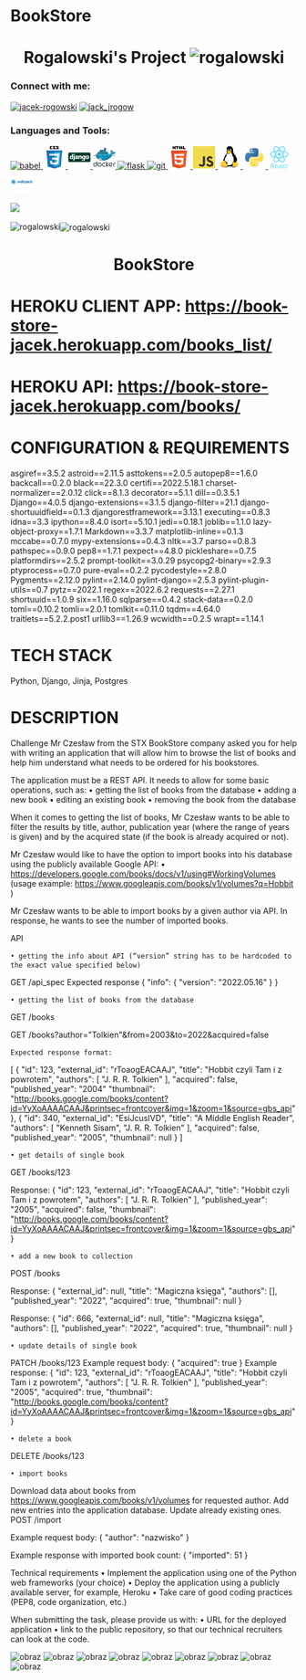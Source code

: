 # BookStore

<h1 align="center">Rogalowski's Project <img src="https://komarev.com/ghpvc/?username=rogalowski&label=Profile%20views&color=0e75b6&style=flat" alt="rogalowski" /></h1>

<h3 align="left">Connect with me:</h3>
<p align="left">
<a href="https://linkedin.com/in/jacek-rogowski" target="blank"><img align="center" src="https://raw.githubusercontent.com/rahuldkjain/github-profile-readme-generator/master/src/images/icons/Social/linked-in-alt.svg" alt="jacek-rogowski" height="30" width="40" /></a>
<a href="https://instagram.com/jack_jrogow" target="blank"><img align="center" src="https://raw.githubusercontent.com/rahuldkjain/github-profile-readme-generator/master/src/images/icons/Social/instagram.svg" alt="jack_jrogow" height="30" width="40" /></a>
</p>

<h3 align="left">Languages and Tools:</h3>
<p align="left"> <a href="https://babeljs.io/" target="_blank" rel="noreferrer"> <img src="https://www.vectorlogo.zone/logos/babeljs/babeljs-icon.svg" alt="babel" width="40" height="40"/> </a> <a href="https://www.w3schools.com/css/" target="_blank" rel="noreferrer"> <img src="https://raw.githubusercontent.com/devicons/devicon/master/icons/css3/css3-original-wordmark.svg" alt="css3" width="40" height="40"/> </a> <a href="https://www.djangoproject.com/" target="_blank" rel="noreferrer"> <img src="https://raw.githubusercontent.com/devicons/devicon/master/icons/django/django-original.svg" alt="django" width="40" height="40"/> </a> <a href="https://www.docker.com/" target="_blank" rel="noreferrer"> <img src="https://raw.githubusercontent.com/devicons/devicon/master/icons/docker/docker-original-wordmark.svg" alt="docker" width="40" height="40"/> </a> <a href="https://flask.palletsprojects.com/" target="_blank" rel="noreferrer"> <img src="https://www.vectorlogo.zone/logos/pocoo_flask/pocoo_flask-icon.svg" alt="flask" width="40" height="40"/> </a> <a href="https://git-scm.com/" target="_blank" rel="noreferrer"> <img src="https://www.vectorlogo.zone/logos/git-scm/git-scm-icon.svg" alt="git" width="40" height="40"/> </a> <a href="https://www.w3.org/html/" target="_blank" rel="noreferrer"> <img src="https://raw.githubusercontent.com/devicons/devicon/master/icons/html5/html5-original-wordmark.svg" alt="html5" width="40" height="40"/> </a> <a href="https://developer.mozilla.org/en-US/docs/Web/JavaScript" target="_blank" rel="noreferrer"> <img src="https://raw.githubusercontent.com/devicons/devicon/master/icons/javascript/javascript-original.svg" alt="javascript" width="40" height="40"/> </a> <a href="https://www.linux.org/" target="_blank" rel="noreferrer"> <img src="https://raw.githubusercontent.com/devicons/devicon/master/icons/linux/linux-original.svg" alt="linux" width="40" height="40"/> </a> <a href="https://www.python.org" target="_blank" rel="noreferrer"> <img src="https://raw.githubusercontent.com/devicons/devicon/master/icons/python/python-original.svg" alt="python" width="40" height="40"/> </a> <a href="https://reactjs.org/" target="_blank" rel="noreferrer"> <img src="https://raw.githubusercontent.com/devicons/devicon/master/icons/react/react-original-wordmark.svg" alt="react" width="40" height="40"/> </a> <a href="https://webpack.js.org" target="_blank" rel="noreferrer"> <img src="https://raw.githubusercontent.com/devicons/devicon/d00d0969292a6569d45b06d3f350f463a0107b0d/icons/webpack/webpack-original-wordmark.svg" alt="webpack" width="40" height="40"/> </a> </p>

![](http://github-profile-summary-cards.vercel.app/api/cards/profile-details?username=rogalowski&theme=solarized)

<p>  <img align="center" src="https://github-readme-stats.vercel.app/api?username=rogalowski&show_icons=true&locale=en" alt="rogalowski" /> &nbsp; <img align="left" src="https://github-readme-stats.vercel.app/api/top-langs?username=rogalowski&show_icons=true&locale=en&layout=compact" alt="rogalowski" /> </p>

<h1 align="center">BookStore</h1>

# HEROKU CLIENT APP: https://book-store-jacek.herokuapp.com/books_list/

# HEROKU API: https://book-store-jacek.herokuapp.com/books/

# CONFIGURATION & REQUIREMENTS

asgiref==3.5.2
astroid==2.11.5
asttokens==2.0.5
autopep8==1.6.0
backcall==0.2.0
black==22.3.0
certifi==2022.5.18.1
charset-normalizer==2.0.12
click==8.1.3
decorator==5.1.1
dill==0.3.5.1
Django==4.0.5
django-extensions==3.1.5
django-filter==21.1
django-shortuuidfield==0.1.3
djangorestframework==3.13.1
executing==0.8.3
idna==3.3
ipython==8.4.0
isort==5.10.1
jedi==0.18.1
joblib==1.1.0
lazy-object-proxy==1.7.1
Markdown==3.3.7
matplotlib-inline==0.1.3
mccabe==0.7.0
mypy-extensions==0.4.3
nltk==3.7
parso==0.8.3
pathspec==0.9.0
pep8==1.7.1
pexpect==4.8.0
pickleshare==0.7.5
platformdirs==2.5.2
prompt-toolkit==3.0.29
psycopg2-binary==2.9.3
ptyprocess==0.7.0
pure-eval==0.2.2
pycodestyle==2.8.0
Pygments==2.12.0
pylint==2.14.0
pylint-django==2.5.3
pylint-plugin-utils==0.7
pytz==2022.1
regex==2022.6.2
requests==2.27.1
shortuuid==1.0.9
six==1.16.0
sqlparse==0.4.2
stack-data==0.2.0
toml==0.10.2
tomli==2.0.1
tomlkit==0.11.0
tqdm==4.64.0
traitlets==5.2.2.post1
urllib3==1.26.9
wcwidth==0.2.5
wrapt==1.14.1

# TECH STACK

Python, Django, Jinja, Postgres

# DESCRIPTION

Challenge
Mr Czesław from the STX BookStore company asked you for help with writing an application that will allow him to browse the list of books and help him understand what needs to be ordered for his bookstores.

The application must be a REST API. It needs to allow for some basic operations, such as:
• getting the list of books from the database
• adding a new book
• editing an existing book
• removing the book from the database

When it comes to getting the list of books, Mr Czesław wants to be able to filter the results by title, author, publication year (where the range of years is given) and by the acquired state (if the book is already acquired or not).

Mr Czesław would like to have the option to import books into his database using the publicly available Google API:
• https://developers.google.com/books/docs/v1/using#WorkingVolumes (usage example: https://www.googleapis.com/books/v1/volumes?q=Hobbit )

Mr Czesław wants to be able to import books by a given author via API. In response, he wants to see the number of imported books.

API

    • getting the info about API (“version” string has to be hardcoded to the exact value specified below)

GET /api_spec
Expected response
{
"info": {
"version": "2022.05.16"
}
}

    • getting the list of books from the database

GET /books

GET /books?author="Tolkien"&from=2003&to=2022&acquired=false

    Expected response format:

[
{
"id": 123,
"external_id": "rToaogEACAAJ",
"title": "Hobbit czyli Tam i z powrotem",
"authors": [
"J. R. R. Tolkien"
],
"acquired": false,
"published_year": "2004"
"thumbnail": "http://books.google.com/books/content?id=YyXoAAAACAAJ&printsec=frontcover&img=1&zoom=1&source=gbs_api"
},
{
"id": 340,
"external_id": "EsiJcusIVD",
"title": "A Middle English Reader",
"authors": [
"Kenneth Sisam",
"J. R. R. Tolkien"
],
"acquired": false,
"published_year": "2005",
"thumbnail": null
}
]

    • get details of single book

GET /books/123

Response:
{
"id": 123,
"external_id": "rToaogEACAAJ",
"title": "Hobbit czyli Tam i z powrotem",
"authors": [
"J. R. R. Tolkien"
],
"published_year": "2005",
"acquired": false,
"thumbnail": "http://books.google.com/books/content?id=YyXoAAAACAAJ&printsec=frontcover&img=1&zoom=1&source=gbs_api"
}

    • add a new book to collection

POST /books

Response:
{
"external_id": null,
"title": "Magiczna księga",
"authors": [],
"published_year": "2022",
"acquired": true,
"thumbnail": null
}

Response:
{
"id": 666,
"external_id": null,
"title": "Magiczna księga",
"authors": [],
"published_year": "2022",
"acquired": true,
"thumbnail": null
}

    • update details of single book

PATCH /books/123
Example request body:
{
"acquired": true
}
Example response:
{
"id": 123,
"external_id": "rToaogEACAAJ",
"title": "Hobbit czyli Tam i z powrotem",
"authors": [
"J. R. R. Tolkien"
],
"published_year": "2005",
"acquired": true,
"thumbnail": "http://books.google.com/books/content?id=YyXoAAAACAAJ&printsec=frontcover&img=1&zoom=1&source=gbs_api"
}

    • delete a book

DELETE /books/123

    • import books

Download data about books from https://www.googleapis.com/books/v1/volumes for requested author. Add new entries into the application database. Update already existing ones.
POST /import

Example request body:
{
"author": "nazwisko"
}

Example response with imported book count:
{
"imported": 51
}

Technical requirements
• Implement the application using one of the Python web frameworks (your choice)
• Deploy the application using a publicly available server, for example, Heroku
• Take care of good coding practices (PEP8, code organization, etc.)

When submitting the task, please provide us with:
• URL for the deployed application
• link to the public repository, so that our technical recruiters can look at the code.

![obraz](https://user-images.githubusercontent.com/68423391/174774432-6394ad96-f9eb-4c2f-817a-ee9a8a925119.png)
![obraz](https://user-images.githubusercontent.com/68423391/174774480-5d9b1df7-4558-4ca2-8db2-f9d346897f50.png)
![obraz](https://user-images.githubusercontent.com/68423391/174774585-8788e165-bbe8-45ab-9024-083f644f6835.png)
![obraz](https://user-images.githubusercontent.com/68423391/174774659-187cdcb1-6376-416d-868f-f66a9c5f152d.png)
![obraz](https://user-images.githubusercontent.com/68423391/174774734-25fbd491-62ba-478e-b186-bb1d071d129c.png)
![obraz](https://user-images.githubusercontent.com/68423391/174774826-c4404048-ed68-4692-a5df-8fd849b37ec4.png)
![obraz](https://user-images.githubusercontent.com/68423391/174774894-9c315213-7dec-4483-bcd6-245b546a5fcc.png)
![obraz](https://user-images.githubusercontent.com/68423391/174774938-5d8a4d1d-51df-4f4e-bbaa-6a0b65a73b4f.png)
![obraz](https://user-images.githubusercontent.com/68423391/177863514-90c50461-d73f-4444-b8d4-905e198c5cd8.png)

